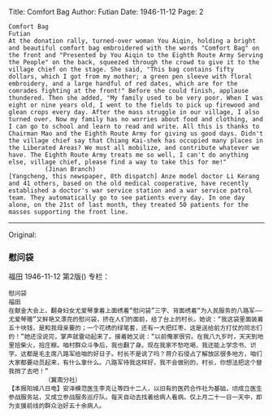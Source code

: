 Title: Comfort Bag
Author: Futian
Date: 1946-11-12
Page: 2

    Comfort Bag
    Futian
    At the donation rally, turned-over woman You Aiqin, holding a bright and beautiful comfort bag embroidered with the words "Comfort Bag" on the front and "Presented by You Aiqin to the Eighth Route Army Serving the People" on the back, squeezed through the crowd to give it to the village chief on the stage. She said, "This bag contains fifty dollars, which I got from my mother; a green pen sleeve with floral embroidery, and a large handful of red dates, which are for the comrades fighting at the front!" Before she could finish, applause thundered. Then she added, "My family used to be very poor. When I was eight or nine years old, I went to the fields to pick up firewood and glean crops every day. After the mass struggle in our village, I also turned over. Now my family has no worries about food and clothing, and I can go to school and learn to read and write. All this is thanks to Chairman Mao and the Eighth Route Army for giving us good days. Didn't the village chief say that Chiang Kai-shek has occupied many places in the Liberated Areas? We must all mobilize, and contribute whatever we have. The Eighth Route Army treats me so well, I can't do anything else, village chief, please find a way to take this for me!"
              (Jinan Branch)
    [Yangcheng, this newspaper, 8th dispatch] Anze model doctor Li Kerang and 41 others, based on the old medical cooperative, have recently established a doctor's war service station and a war service patrol team. They automatically go to see patients every day. In one day alone, on the 21st of last month, they treated 50 patients for the masses supporting the front line.



<hr /> 

Original: 


### 慰问袋
福田
1946-11-12
第2版()
专栏：

    慰问袋
    福田
    在献金大会上，翻身妇女尤爱琴拿着上面绣着“慰问袋”三字、背面绣着“为人民服务的八路军——尤爱琴赠”又鲜艳又漂亮的慰问袋，挤在人们的面前，给了台上的村长。她说：“我这袋里面装着五十块钱，是和我母亲要的；一个花绣的绿笔套，还有一大把红枣，这是送给前方打仗的同志们的！”她还没说完，掌声就雷动起来了。接着她又说：“以前俺家很穷。在我八九岁时，天天到地里拾柴火，拾庄稼。咱村群众斗争后，我也翻了身。现在我家不愁吃喝，我还能上学念书、识字。这都是毛主席八路军给咱的好日子。村长不是说了吗？蒋介石侵占了解放区很多地方，咱们大家都要动员起来，有什么拿什么。八路军待我这样好，我不会做别的，村长，你想法把这个替我捎了去吧！”
              （冀南分社）
    【本报阳城八日电】安泽模范医生李克让等四十二人，以旧有的医药合作社为基础，顷成立医生参战服务站，又成立参战服务巡疗队。每天自动去找着给病人看病。仅上月二十一日一天中，即为支援前线的群众治好五十余病人。
